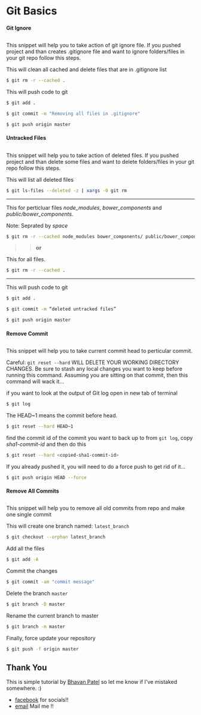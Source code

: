 
# Git Basics #


####  Git Ignore  ####
## ##

This snippet will help you to take action of git ignore file.
If you pushed project and than creates .gitignore file and want to ignore folders/files in your git repo follow this steps.

This will clean all cached and delete files that are in .gitignore list
```bash
$ git rm -r --cached .
```

This will push code to git
```bash
$ git add .
```

```bash
$ git commit -m "Removing all files in .gitignore"
```
```bash
$ git push origin master
```


####  Untracked Files  ####
## ##

This snippet will help you to take action of deleted files.
If you pushed project and than delete some files and want to delete folders/files in your git repo follow this steps.


This will list all deleted files
```bash
$ git ls-files --deleted -z | xargs -0 git rm
```

---
This for perticluar files _node_modules_, _bower_components_ and _public/bower_components_.

Note: Seprated by _space_
```bash
$ git rm -r --cached node_modules bower_components/ public/bower_components/
```
>> <b>or</b>

This for all files.

```bash
$ git rm -r --cached .
```
---

This will push code to git
```bash
$ git add .
```
```bash
$ git commit -m “deleted untracked files”
```
```bash
$ git push origin master
```

  
####  Remove Commit  ####
## ##
This snippet will help you to take current commit head to perticular commit.

Careful: <code>git reset --hard</code> WILL DELETE YOUR WORKING DIRECTORY CHANGES. Be sure to stash any local changes you want to keep before running this command.
Assuming you are sitting on that commit, then this command will wack it...

if you want to look at the output of  Git log open in new tab of terminal
```bash
$ git log
```

The HEAD~1 means the commit before head.
```bash
$ git reset --hard HEAD~1
```

find the commit id of the commit you want to back up to from <code>git log</code>, copy _sha1-commit-id_ and then do this

```bash
$ git reset --hard <copied-sha1-commit-id>
```

If you already pushed it, you will need to do a force push to get rid of it...

```bash
$ git push origin HEAD --force
```



####  Remove All Commits  ####
## ##
This snippet will help you to remove all old commits from repo and make one single commit

This will create one branch named: <code>latest_branch</code>
```bash
$ git checkout --orphan latest_branch
```

Add all the files
```bash
$ git add -A
```

Commit the changes
```bash
$ git commit -am "commit message"
```

Delete the branch <code>master</code>
```bash
$ git branch -D master
```

Rename the current branch to master
```bash
$ git branch -m master
```

Finally, force update your repository
```bash
$ git push -f origin master
```




## Thank You ##

This is simple tutorial by [Bhavan Patel](https://github.com/bhavanpatel) so let me know if I've mistaked somewhere. :)

* [facebook](https://www.facebook.com/bhavan.patel.98) for socials!!
* [email](mailto:bhavan7@yahoo.com?Subject=Issue_On_Git_Tutorials) Mail me   !!
 
